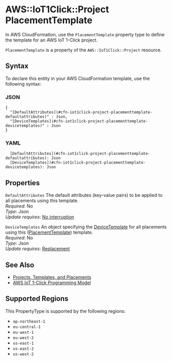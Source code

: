 # AWS::IoT1Click::Project PlacementTemplate<a name="aws-properties-iot1click-project-placementtemplate"></a>

In AWS CloudFormation, use the `PlacementTemplate` property type to define the template for an AWS IoT 1\-Click project\.

`PlacementTemplate` is a property of the `AWS::IoT1Click::Project` resource\. 

## Syntax<a name="aws-properties-iot1click-project-placementtemplate-syntax"></a>

To declare this entity in your AWS CloudFormation template, use the following syntax:

### JSON<a name="aws-properties-iot1click-project-placementtemplate-syntax.json"></a>

```
{
  "[DefaultAttributes](#cfn-iot1click-project-placementtemplate-defaultattributes)" : Json,
  "[DeviceTemplates](#cfn-iot1click-project-placementtemplate-devicetemplates)" : Json
}
```

### YAML<a name="aws-properties-iot1click-project-placementtemplate-syntax.yaml"></a>

```
  [DefaultAttributes](#cfn-iot1click-project-placementtemplate-defaultattributes): Json
  [DeviceTemplates](#cfn-iot1click-project-placementtemplate-devicetemplates): Json
```

## Properties<a name="aws-properties-iot1click-project-placementtemplate-properties"></a>

`DefaultAttributes`  <a name="cfn-iot1click-project-placementtemplate-defaultattributes"></a>
The default attributes \(key\-value pairs\) to be applied to all placements using this template\.  
*Required*: No  
*Type*: Json  
*Update requires*: [No interruption](https://docs.aws.amazon.com/AWSCloudFormation/latest/UserGuide/using-cfn-updating-stacks-update-behaviors.html#update-no-interrupt)

`DeviceTemplates`  <a name="cfn-iot1click-project-placementtemplate-devicetemplates"></a>
An object specifying the [DeviceTemplate](https://docs.aws.amazon.com/iot-1-click/latest/projects-apireference/API_DeviceTemplate.html) for all placements using this \([PlacementTemplate](https://docs.aws.amazon.com/iot-1-click/latest/projects-apireference/API_PlacementTemplate.html)\) template\.  
*Required*: No  
*Type*: Json  
*Update requires*: [Replacement](https://docs.aws.amazon.com/AWSCloudFormation/latest/UserGuide/using-cfn-updating-stacks-update-behaviors.html#update-replacement)

## See Also<a name="aws-properties-iot1click-project-placementtemplate--seealso"></a>
+ [Projects, Templates, and Placements](https://docs.aws.amazon.com/iot-1-click/latest/developerguide/1click-PTP.html)
+ [AWS IoT 1\-Click Programming Model](https://docs.aws.amazon.com/iot-1-click/latest/developerguide/1click-programming.html)

## Supported Regions

This PropertyType is supported by the following regions:

- `ap-northeast-1`
- `eu-central-1`
- `eu-west-1`
- `eu-west-2`
- `us-east-1`
- `us-east-2`
- `us-west-2`
